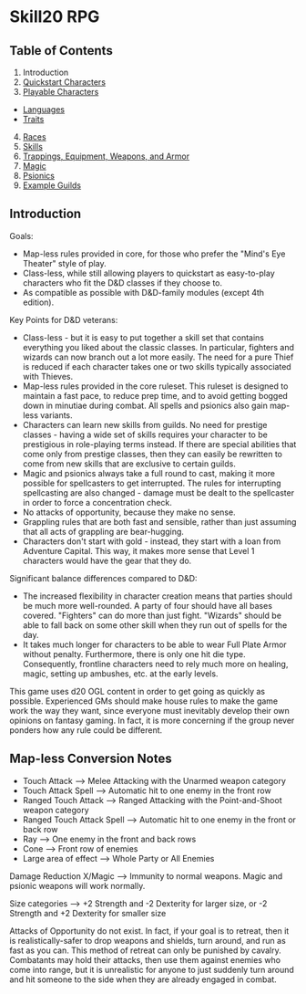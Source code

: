 # Skill20 RPG

## Table of Contents

1. Introduction
2. [Quickstart Characters](/QuickstartCharacters)
3. [Playable Characters](/Characters.md)
  - [Languages](/Languages.md)
  - [Traits](/Traits.md)
4. [Races](/Races)
5. [Skills](/Skills)
6. [Trappings, Equipment, Weapons, and Armor](/Trappings)
7. [Magic](/Magic)
8. [Psionics](/Psionics)
9. [Example Guilds](/ExampleGuilds)

## Introduction

Goals:

- Map-less rules provided in core, for those who prefer the "Mind's Eye Theater" style of play.
- Class-less, while still allowing players to quickstart as easy-to-play characters who fit the D&D classes if they choose to.
- As compatible as possible with D&D-family modules (except 4th edition).

Key Points for D&D veterans:

- Class-less - but it is easy to put together a skill set that contains everything you liked about the classic classes. In particular, fighters and wizards can now branch out a lot more easily. The need for a pure Thief is reduced if each character takes one or two skills typically associated with Thieves.
- Map-less rules provided in the core ruleset. This ruleset is designed to maintain a fast pace, to reduce prep time, and to avoid getting bogged down in minutiae during combat. All spells and psionics also gain map-less variants.
- Characters can learn new skills from guilds. No need for prestige classes - having a wide set of skills requires your character to be prestigious in role-playing terms instead. If there are special abilities that come only from prestige classes, then they can easily be rewritten to come from new skills that are exclusive to certain guilds.
- Magic and psionics always take a full round to cast, making it more possible for spellcasters to get interrupted. The rules for interrupting spellcasting are also changed - damage must be dealt to the spellcaster in order to force a concentration check.
- No attacks of opportunity, because they make no sense.
- Grappling rules that are both fast and sensible, rather than just assuming that all acts of grappling are bear-hugging.
- Characters don't start with gold - instead, they start with a loan from Adventure Capital. This way, it makes more sense that Level 1 characters would have the gear that they do.

Significant balance differences compared to D&D:

- The increased flexibility in character creation means that parties should be much more well-rounded. A party of four should have all bases covered. "Fighters" can do more than just fight. "Wizards" should be able to fall back on some other skill when they run out of spells for the day.
- It takes much longer for characters to be able to wear Full Plate Armor without penalty. Furthermore, there is only one hit die type. Consequently, frontline characters need to rely much more on healing, magic, setting up ambushes, etc. at the early levels.

This game uses d20 OGL content in order to get going as quickly as possible. Experienced GMs should make house rules to make the game work the way they want, since everyone must inevitably develop their own opinions on fantasy gaming. In fact, it is more concerning if the group never ponders how any rule could be different.

## Map-less Conversion Notes

- Touch Attack --> Melee Attacking with the Unarmed weapon category
- Touch Attack Spell --> Automatic hit to one enemy in the front row
- Ranged Touch Attack --> Ranged Attacking with the Point-and-Shoot weapon category
- Ranged Touch Attack Spell --> Automatic hit to one enemy in the front or back row
- Ray --> One enemy in the front and back rows
- Cone --> Front row of enemies
- Large area of effect --> Whole Party or All Enemies

Damage Reduction X/Magic --> Immunity to normal weapons. Magic and psionic weapons will work normally.

Size categories --> +2 Strength and -2 Dexterity for larger size, or -2 Strength and +2 Dexterity for smaller size

Attacks of Opportunity do not exist. In fact, if your goal is to retreat, then it is realistically-safer to drop weapons and shields, turn around, and run as fast as you can. This method of retreat can only be punished by cavalry. Combatants may hold their attacks, then use them against enemies who come into range, but it is unrealistic for anyone to just suddenly turn around and hit someone to the side when they are already engaged in combat.
